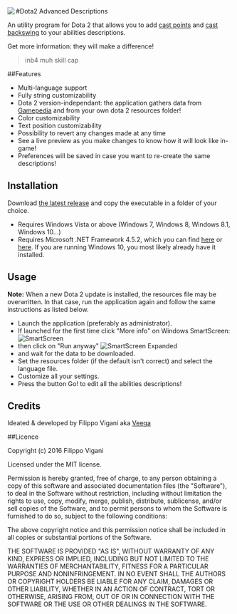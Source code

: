 <img src="https://cloud.githubusercontent.com/assets/8075379/12530591/5ee3a7fc-c1e3-11e5-8087-39fe492901b6.png" align="left" />
#Dota2 Advanced Descriptions

An utility program for Dota 2 that allows you to add [cast points](http://dota2.gamepedia.com/Cast_animation#Cast_point) and [cast backswing](http://dota2.gamepedia.com/Cast_animation#Cast_backswing) to your abilities descriptions.

Get more information: they will make a difference!
>inb4 muh skill cap

##Features
 - Multi-language support
 - Fully string customizability
 - Dota 2 version-independant: the application gathers data from [Gamepedia](http://dota2.gamepedia.com/Cast_animation) and from your own dota 2 resources folder!
 - Color customizability
 - Text position customizability
 - Possibility to revert any changes made at any time
 - See a live preview as you make changes to know how it will look like in-game!
 - Preferences will be saved in case you want to re-create the same descriptions!

## Installation

Download  [the latest release](https://github.com/VeegaP/Dota2AdvancedDescriptions/releases) and copy the executable in a folder of your choice.

- Requires Windows Vista or above (Windows 7, Windows 8, Windows 8.1, Windows 10...)
- Requires Microsoft .NET Framework 4.5.2, which you can find [here](https://www.microsoft.com/en-us/download/details.aspx?id=42643) or [here](https://www.microsoft.com/en-us/download/details.aspx?id=42642). If you are running Windows 10, you most likely already have it installed.

## Usage

**Note:** When a new Dota 2 update is installed, the resources file may be overwritten. In that case, run the application again and follow the same instructions as listed below.
- Launch the application (preferably as administrator).
- If launched for the first time click "More info" on Windows SmartScreen:
![SmartScreen](https://cloud.githubusercontent.com/assets/8075379/12527639/6dda6c46-c17f-11e5-8e8c-7fbd0ab29990.png)
- then click on "Run anyway"
![SmartScreen Expanded](https://cloud.githubusercontent.com/assets/8075379/12527640/6df875b0-c17f-11e5-9856-1ff005c6f76d.png)
- and wait for the data to be downloaded.
- Set the resources folder (if the default isn't correct) and select the language file.
- Customize all your settings.
- Press the button Go! to edit all the abilities descriptions!


## Credits

Ideated & developed by Filippo Vigani aka [Veega](https://steamcommunity.com/id/veegap/)

##Licence

Copyright (c) 2016 Filippo Vigani

Licensed under the MIT license.

Permission is hereby granted, free of charge, to any person obtaining a copy
of this software and associated documentation files (the "Software"), to deal
in the Software without restriction, including without limitation the rights
to use, copy, modify, merge, publish, distribute, sublicense, and/or sell
copies of the Software, and to permit persons to whom the Software is
furnished to do so, subject to the following conditions:

The above copyright notice and this permission notice shall be included in all
copies or substantial portions of the Software.

THE SOFTWARE IS PROVIDED "AS IS", WITHOUT WARRANTY OF ANY KIND, EXPRESS OR
IMPLIED, INCLUDING BUT NOT LIMITED TO THE WARRANTIES OF MERCHANTABILITY,
FITNESS FOR A PARTICULAR PURPOSE AND NONINFRINGEMENT. IN NO EVENT SHALL THE
AUTHORS OR COPYRIGHT HOLDERS BE LIABLE FOR ANY CLAIM, DAMAGES OR OTHER
LIABILITY, WHETHER IN AN ACTION OF CONTRACT, TORT OR OTHERWISE, ARISING FROM,
OUT OF OR IN CONNECTION WITH THE SOFTWARE OR THE USE OR OTHER DEALINGS IN THE
SOFTWARE.

